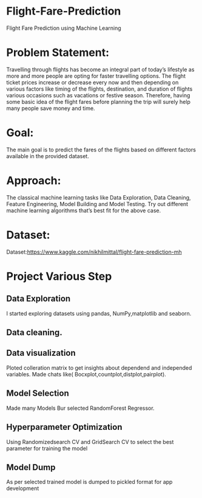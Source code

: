 # Flight-Fare-Prediction
Flight Fare Prediction using Machine Learning

# Problem Statement:
Travelling through flights has become an integral part of today’s lifestyle as more and
more people are opting for faster travelling options. The flight ticket prices increase or
decrease every now and then depending on various factors like timing of the flights,
destination, and duration of flights various occasions such as vacations or festive
season. Therefore, having some basic idea of the flight fares before planning the trip will
surely help many people save money and time.

# Goal:
The main goal is to predict the fares of the flights based on different factors available in
the provided dataset.

# Approach:
The classical machine learning tasks like Data Exploration, Data Cleaning,
Feature Engineering, Model Building and Model Testing. Try out different machine
learning algorithms that’s best fit for the above case.

# Dataset:
Dataset:https://www.kaggle.com/nikhilmittal/flight-fare-prediction-mh

# Project Various Step
## Data Exploration
I started exploring datasets using pandas, NumPy,matplotlib and seaborn.

## Data cleaning.

## Data visualization
Ploted colleration matrix to get insights about dependend and independed variables.
Made chats like( Bocxplot,countplot,distplot,pairplot).

## Model Selection 
Made many Models
Bur selected RandomForest Regressor.

## Hyperparameter Optimization
Using Randomizedsearch CV and GridSearch CV to select the best parameter for training the model

## Model Dump
As per selected trained model is dumped to pickled format for app development

